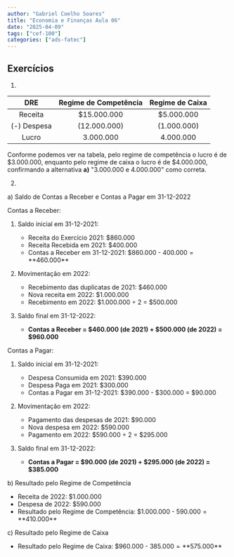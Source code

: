 ```yaml
---
author: "Gabriel Coelho Soares"
title: "Economia e Finanças Aula 06"
date: "2025-04-09"
tags: ["cef-100"]
categories: ["ads-fatec"]
---
```


## Exercícios

1.

| DRE | Regime de Competência | Regime de Caixa |
|:---:|:---------------------:|:---------------:|
| Receita | $15.000.000 | $5.000.000 |
| (-) Despesa | $(12.000.000)$ | $(1.000.000)$ |
| Lucro | $3.000.000$ | $4.000.000$ |

Conforme podemos ver na tabela, pelo regime de competência o lucro é de $3.000.000, enquanto pelo regime de caixa o lucro é de $4.000.000, confirmando a alternativa **a\)** "3.000.000 e 4.000.000" como correta.

2.

a) Saldo de Contas a Receber e Contas a Pagar em 31-12-2022

Contas a Receber:
1. Saldo inicial em 31-12-2021:
   - Receita do Exercício 2021: $860.000
   - Receita Recebida em 2021: $400.000
   - Contas a Receber em 31-12-2021: $860.000 - $400.000 = **$460.000**

2. Movimentação em 2022:
   - Recebimento das duplicatas de 2021: $460.000
   - Nova receita em 2022: $1.000.000
   - Recebimento em 2022: $1.000.000 ÷ 2 = $500.000

3. Saldo final em 31-12-2022:
   - **Contas a Receber = $460.000 (de 2021) + $500.000 (de 2022) = $960.000**

Contas a Pagar:
1. Saldo inicial em 31-12-2021:
   - Despesa Consumida em 2021: $390.000
   - Despesa Paga em 2021: $300.000
   - Contas a Pagar em 31-12-2021: $390.000 - $300.000 = $90.000

2. Movimentação em 2022:
   - Pagamento das despesas de 2021: $90.000
   - Nova despesa em 2022: $590.000
   - Pagamento em 2022: $590.000 ÷ 2 = $295.000

3. Saldo final em 31-12-2022:
   - **Contas a Pagar = $90.000 (de 2021) + $295.000 (de 2022) = $385.000**

b) Resultado pelo Regime de Competência

- Receita de 2022: $1.000.000
- Despesa de 2022: $590.000
- Resultado pelo Regime de Competência: $1.000.000 - $590.000 = **$410.000**

c) Resultado pelo Regime de Caixa

- Resultado pelo Regime de Caixa: $960.000 - $385.000 = **$575.000**

